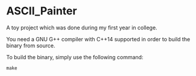 # ASCII_Painter

A toy project which was done during my first year in college.

You need a GNU G++ compiler with C++14 supported in order to build the binary from source.

To build the binary, simply use the following command:

```make```
